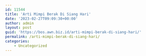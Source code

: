 ```yaml
---
id: 11544
title: 'Arti Mimpi Berak Di Siang Hari'
date: '2023-02-27T09:09:30+00:00'
author: admin
layout: post
guid: 'https://bos.awn.biz.id/arti-mimpi-berak-di-siang-hari/'
permalink: /arti-mimpi-berak-di-siang-hari/
categories:
    - Uncategorized
---
```


